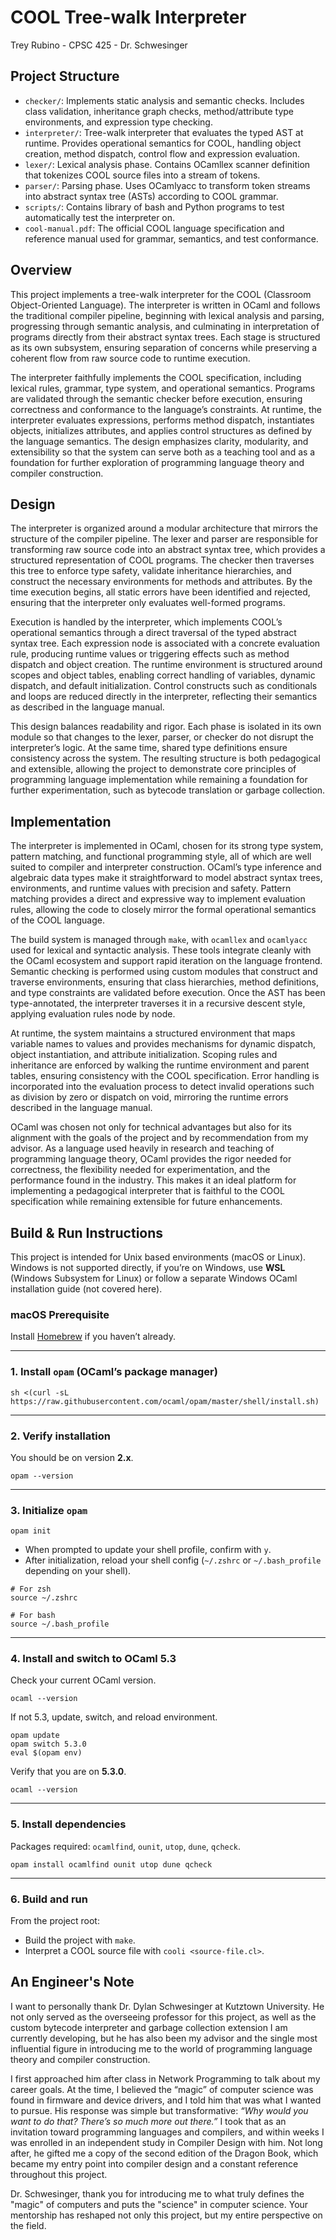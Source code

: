 # COOL Tree-walk Interpreter
Trey Rubino - 
CPSC 425 -
Dr. Schwesinger

## Project Structure
- `checker/`: Implements static analysis and semantic checks. Includes class validation, inheritance 
              graph checks, method/attribute type environments, and expression type checking.
- `interpreter/`: Tree-walk interpreter that evaluates the typed AST at runtime. Provides operational 
                  semantics for COOL, handling object creation, method dispatch, control flow and expression evaluation.
- `lexer/`: Lexical analysis phase. Contains OCamllex scanner definition that tokenizes COOL source files 
            into a stream of tokens.
- `parser/`: Parsing phase. Uses OCamlyacc to transform token streams into abstract syntax tree (ASTs) 
             according to COOL grammar.
- `scripts/`: Contains library of bash and Python programs to test automatically test the interpreter on.
- `cool-manual.pdf`: The official COOL language specification and reference manual used for grammar, 
                     semantics, and test conformance.

## Overview
This project implements a tree-walk interpreter for the COOL (Classroom Object-Oriented Language). The interpreter 
is written in OCaml and follows the traditional compiler pipeline, beginning with lexical analysis and parsing, 
progressing through semantic analysis, and culminating in interpretation of programs directly from their abstract 
syntax trees. Each stage is structured as its own subsystem, ensuring separation of concerns while preserving a coherent
flow from raw source code to runtime execution.  

The interpreter faithfully implements the COOL specification, including lexical rules, grammar, type system, and 
operational semantics. Programs are validated through the semantic checker before execution, ensuring correctness 
and conformance to the language’s constraints. At runtime, the interpreter evaluates expressions, performs method dispatch, 
instantiates objects, initializes attributes, and applies control structures as defined by the language semantics. The
design emphasizes clarity, modularity, and extensibility so that the system can serve both as a teaching tool and as a 
foundation for further exploration of programming language theory and compiler construction. 

## Design
The interpreter is organized around a modular architecture that mirrors the structure of the compiler pipeline. 
The lexer and parser are responsible for transforming raw source code into an abstract syntax tree, which provides a 
structured representation of COOL programs. The checker then traverses this tree to enforce type safety, validate inheritance 
hierarchies, and construct the necessary environments for methods and attributes. By the time execution begins, all static errors 
have been identified and rejected, ensuring that the interpreter only evaluates well-formed programs.  

Execution is handled by the interpreter, which implements COOL’s operational semantics through a direct traversal of the 
typed abstract syntax tree. Each expression node is associated with a concrete evaluation rule, producing runtime values 
or triggering effects such as method dispatch and object creation. The runtime environment is structured around scopes and object
tables, enabling correct handling of variables, dynamic dispatch, and default initialization. Control constructs such as conditionals 
and loops are reduced directly in the interpreter, reflecting their semantics as described in the language manual.  

This design balances readability and rigor. Each phase is isolated in its own module so that changes to the lexer, parser, 
or checker do not disrupt the interpreter’s logic. At the same time, shared type definitions ensure consistency across the system. 
The resulting structure is both pedagogical and extensible, allowing the project to demonstrate core principles of programming
language implementation while remaining a foundation for further experimentation, such as bytecode translation or garbage collection.

## Implementation
The interpreter is implemented in OCaml, chosen for its strong type system, pattern matching, and functional programming style, 
all of which are well suited to compiler and interpreter construction. OCaml’s type inference and algebraic data types make 
it straightforward to model abstract syntax trees, environments, and runtime values with precision and safety. Pattern
matching provides a direct and expressive way to implement evaluation rules, allowing the code to closely mirror the formal 
operational semantics of the COOL language.  

The build system is managed through `make`, with `ocamllex` and `ocamlyacc` used for lexical and syntactic analysis. 
These tools integrate cleanly with the OCaml ecosystem and support rapid iteration on the language frontend. 
Semantic checking is performed using custom modules that construct and traverse environments, ensuring that class hierarchies, 
method definitions, and type constraints are validated before execution. Once the AST has been type-annotated, the interpreter 
traverses it in a recursive descent style, applying evaluation rules node by node.  

At runtime, the system maintains a structured environment that maps variable names to values and provides mechanisms for 
dynamic dispatch, object instantiation, and attribute initialization. Scoping rules and inheritance are enforced by walking 
the runtime environment and parent tables, ensuring consistency with the COOL specification. Error handling is incorporated into the
evaluation process to detect invalid operations such as division by zero or dispatch on void, mirroring the runtime errors described 
in the language manual.  

OCaml was chosen not only for technical advantages but also for its alignment with the goals of the project and by recommendation from my advisor. As a language used heavily in research and teaching of programming language theory, OCaml provides the rigor needed for correctness, the 
flexibility needed for experimentation, and the performance found in the industry. This makes it an ideal platform for implementing a 
pedagogical interpreter that is faithful to the COOL specification while remaining extensible for future enhancements.

## Build & Run Instructions
This project is intended for Unix based environments (macOS or Linux).  
Windows is not supported directly, if you’re on Windows, use **WSL** (Windows Subsystem for Linux) or follow a separate Windows OCaml 
installation guide (not covered here).

### macOS Prerequisite
Install [Homebrew](https://brew.sh) if you haven’t already.

---

### 1. Install `opam` (OCaml’s package manager)
```
sh <(curl -sL https://raw.githubusercontent.com/ocaml/opam/master/shell/install.sh)
```
---

### 2. Verify installation  
You should be on version **2.x**.
```
opam --version
```
---

### 3. Initialize `opam`
```
opam init
```

- When prompted to update your shell profile, confirm with `y`.  
- After initialization, reload your shell config (`~/.zshrc` or `~/.bash_profile` depending on your shell).
```
# For zsh
source ~/.zshrc

# For bash
source ~/.bash_profile
```
---

### 4. Install and switch to OCaml 5.3  
Check your current OCaml version.  
```
ocaml --version
```

If not 5.3, update, switch, and reload environment.  
```
opam update
opam switch 5.3.0
eval $(opam env)
```

Verify that you are on **5.3.0**.
``` 
ocaml --version
```
---

### 5. Install dependencies  
Packages required: `ocamlfind`, `ounit`, `utop`, `dune`, `qcheck`.
```
opam install ocamlfind ounit utop dune qcheck
```
---

### 6. Build and run
From the project root:  
- Build the project with `make`.  
- Interpret a COOL source file with `cooli <source-file.cl>`.

## An Engineer's Note
I want to personally thank Dr. Dylan Schwesinger at Kutztown University. He not only served as the overseeing professor for this project,
as well as the custom bytecode interpreter and garbage collection extension I am currently developing, but he has also been my advisor
and the single most influential figure in introducing me to the world of programming language theory and compiler construction.  

I first approached him after class in Network Programming to talk about my career goals. At the time, I believed the “magic” of computer
science was found in firmware and device drivers, and I told him that was what I wanted to pursue. His response was simple but
transformative: *“Why would you want to do that? There’s so much more out there.”* I took that as an invitation toward programming
languages and compilers, and within weeks I was enrolled in an independent study in Compiler Design with him. Not long after, he gifted me
a copy of the second edition of the Dragon Book, which became my entry point into compiler design and a constant reference throughout
this project.  

Dr. Schwesinger, thank you for introducing me to what truly defines the "magic" of computers and puts the "science" in computer science. 
Your mentorship has reshaped not only this project, but my entire perspective on the field.
